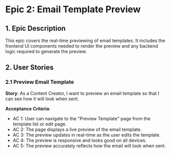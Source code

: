 # Epic 2: Email Template Preview

## 1. Epic Description

This epic covers the real-time previewing of email templates. It includes the frontend UI components needed to render the preview and any backend logic required to generate the preview.

## 2. User Stories

### 2.1 Preview Email Template

**Story**: As a Content Creator, I want to preview an email template so that I can see how it will look when sent.

**Acceptance Criteria**:
- AC 1: User can navigate to the "Preview Template" page from the template list or edit page.
- AC 2: The page displays a live preview of the email template.
- AC 3: The preview updates in real-time as the user edits the template.
- AC 4: The preview is responsive and looks good on all devices.
- AC 5: The preview accurately reflects how the email will look when sent.